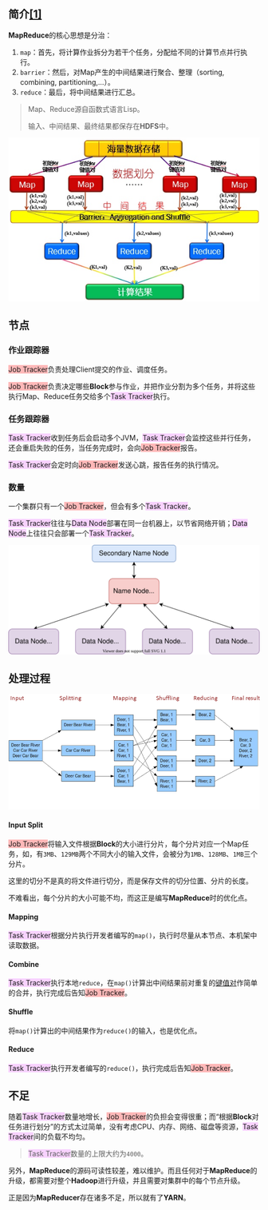 ## 简介[[1]](https://cloud.tencent.com/developer/article/1431491#MapReduce运行原理)

**MapReduce**的核心思想是分治：

1. `map`：首先，将计算作业拆分为若干个任务，分配给不同的计算节点并行执行。
2. `barrier`：然后，对Map产生的中间结果进行聚合、整理（sorting, combining, partitioning,…）。
3. `reduce`：最后，将中间结果进行汇总。

> Map、Reduce源自函数式语言Lisp。
>
> 输入、中间结果、最终结果都保存在**HDFS**中。

![](../images/9/map-reduce-framework.png)

## 节点

### 作业跟踪器

<span style=background:#ffb8b8>Job Tracker</span>负责处理Client提交的作业、调度任务。

<span style=background:#ffb8b8>Job Tracker</span>负责决定哪些**Block**参与作业，并把作业分割为多个任务，并将这些执行Map、Reduce任务交给多个<span style=background:#f8d2ff>Task Tracker</span>执行。

### 任务跟踪器

<span style=background:#f8d2ff>Task Tracker</span>收到任务后会启动多个JVM，<span style=background:#f8d2ff>Task Tracker</span>会监控这些并行任务，还会重启失败的任务，当任务完成时，会向<span style=background:#ffb8b8>Job Tracker</span>报告。

<span style=background:#f8d2ff>Task Tracker</span>会定时向<span style=background:#ffb8b8>Job Tracker</span>发送心跳，报告任务的执行情况。

### 数量

一个集群只有一个<span style=background:#ffb8b8>Job Tracker</span>，但会有多个<span style=background:#f8d2ff>Task Tracker</span>。

<span style=background:#f8d2ff>Task Tracker</span>往往与<span style=background:#f8d2ff>Data Node</span>部署在同一台机器上，以节省网络开销；<span style=background:#f8d2ff>Data Node</span>上往往只会部署一个<span style=background:#f8d2ff>Task Tracker</span>。

![](../images/9/hadoop-node.svg)



## 处理过程

![](../images/9/map-reduce-processing.png)

#### Input Split

<span style=background:#ffb8b8>Job Tracker</span>将输入文件根据**Block**的大小进行分片，每个分片对应一个Map任务，如，有`3MB`、`129MB`两个不同大小的输入文件，会被分为`1MB`、`128MB`、`1MB`三个分片。

这里的切分不是真的将文件进行切分，而是保存文件的切分位置、分片的长度。

不难看出，每个分片的大小可能不均，而这正是编写**MapReduce**时的优化点。

#### Mapping

<span style=background:#f8d2ff>Task Tracker</span>根据分片执行开发者编写的`map()`，执行时尽量从本节点、本机架中读取数据。

#### Combine

<span style=background:#f8d2ff>Task Tracker</span>执行本地`reduce`，在`map()`计算出中间结果前对重复的<u>键值对</u>作简单的合并，执行完成后告知<span style=background:#ffb8b8>Job Tracker</span>。

#### Shuffle

将`map()`计算出的中间结果作为`reduce()`的输入，也是优化点。

#### Reduce

<span style=background:#f8d2ff>Task Tracker</span>执行开发者编写的`reduce()`，执行完成后告知<span style=background:#ffb8b8>Job Tracker</span>。



## 不足

随着<span style=background:#f8d2ff>Task Tracker</span>数量地增长，<span style=background:#ffb8b8>Job Tracker</span>的负担会变得很重；而“根据**Block**对任务进行划分”的方式太过简单，没有考虑CPU、内存、网络、磁盘等资源，<span style=background:#f8d2ff>Task Tracker</span>间的负载不均匀。

> <span style=background:#f8d2ff>Task Tracker</span>数量的上限大约为`4000`。

另外，**MapReduce**的源码可读性较差，难以维护。而且任何对于**MapReduce**的升级，都需要对整个**Hadoop**进行升级，并且需要对集群中的每个节点升级。

正是因为**MapReducer**存在诸多不足，所以就有了**YARN**。


